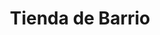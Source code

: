 ---
title: "Tienda de Barrio"
url: /ciudad-satelite/tienda-de-barrio-avenida-escalona-y-aguero/
shop: Lebensmittel
---